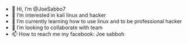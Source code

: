 - 👋 Hi, I’m @JoeSabbo7
- 👀 I’m interested in kali linux and hacker
- 🌱 I’m currently learning how to use linux and to be professional hacker
- 💞️ I’m looking to collaborate with team
- 📫 How to reach me my facebook: Joe sabboh

<!---
JoeSabbo7/JoeSabbo7 is a ✨ special ✨ repository because its `README.md` (this file) appears on your GitHub profile.
You can click the Preview link to take a look at your changes.
--->

